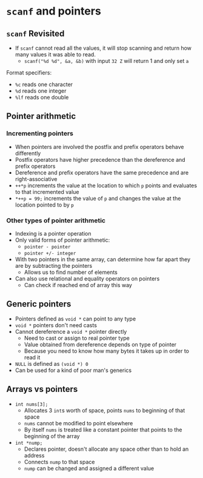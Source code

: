 # `scanf` and pointers

## `scanf` Revisited

- If `scanf` cannot read all the values, it will stop scanning and return how many values it was able to read.
  - `scanf("%d %d", &a, &b)` with input `32 Z` will return 1 and only set `a`

Format specifiers:

- `%c` reads one character
- `%d` reads one integer
- `%lf` reads one double

## Pointer arithmetic

### Incrementing pointers

- When pointers are involved the postfix and prefix operators behave differently
- Postfix operators have higher precedence than the dereference and prefix operators
- Dereference and prefix operators have the same precedence and are right-associative
- `++*p` increments the value at the location to which `p` points and evaluates to that incremented value
- `*++p = 99;` increments the value of `p` and changes the value at the location pointed to by `p`

### Other types of pointer arithmetic

- Indexing is a pointer operation
- Only valid forms of pointer arithmetic:
  - `pointer - pointer`
  - `pointer +/- integer`
- With two pointers in the same array, can determine how far apart they are by subtracting the pointers
  - Allows us to find number of elements
- Can also use relational and equality operators on pointers
  - Can check if reached end of array this way

## Generic pointers

- Pointers defined as `void *` can point to any type
- `void *` pointers don't need casts
- Cannot dereference a `void *` pointer directly
  - Need to cast or assign to real pointer type
  - Value obtained from dereference depends on type of pointer
  - Because you need to know how many bytes it takes up in order to read it
- `NULL` is defined as `(void *) 0`
- Can be used for a kind of poor man's generics

## Arrays vs pointers

- `int nums[3];`
  - Allocates 3 `int`s worth of space, points `nums` to beginning of that space
  - `nums` cannot be modified to point elsewhere
  - By itself `nums` is treated like a constant pointer that points to the beginning of the array
- `int *nump;`
  - Declares pointer, doesn't allocate any space other than to hold an address
  - Connects `nump` to that space
  - `nump` can be changed and assigned a different value
